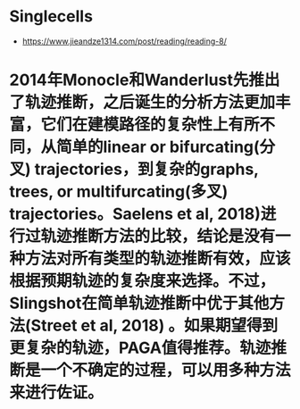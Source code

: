 # Singlecells
- https://www.jieandze1314.com/post/reading/reading-8/
# 2014年Monocle和Wanderlust先推出了轨迹推断，之后诞生的分析方法更加丰富，它们在建模路径的复杂性上有所不同，从简单的linear or bifurcating(分叉) trajectories，到复杂的graphs, trees, or multifurcating(多叉) trajectories。Saelens et al, 2018)进行过轨迹推断方法的比较，结论是没有一种方法对所有类型的轨迹推断有效，应该根据预期轨迹的复杂度来选择。不过，Slingshot在简单轨迹推断中优于其他方法(Street et al, 2018) 。如果期望得到更复杂的轨迹，PAGA值得推荐。轨迹推断是一个不确定的过程，可以用多种方法来进行佐证。
